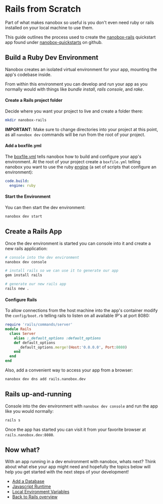 # Rails from Scratch
Part of what makes nanobox so useful is you don't even need ruby or rails installed on your local machine to use them.

This guide outlines the process used to create the <a href="https://github.com/nanobox-quickstarts/nanobox-rails" target="\_blank">nanobox-rails</a> quickstart app found under <a href="https://github.com/nanobox-quickstarts" target="\_blank">nanobox-quickstarts</a> on github.

## Build a Ruby Dev Environment
Nanobox creates an isolated virtual environment for your app, mounting the app's codebase inside.

From within this environment you can develop and run your app as you normally would with things like *bundle install*, *rails console*, and *rake*.

#### Create a Rails project folder
Decide where you want your project to live and create a folder there:

```bash
mkdir nanobox-rails
```

**IMPORTANT**: Make sure to change directories into your project at this point, as all `nanobox dev` commands will be run from the root of your project.

#### Add a boxfile.yml
The <a href="https://docs.nanobox.io/boxfile/" target="\_blank">boxfile.yml</a> tells nanobox how to build and configure your app's environment. At the root of your project create a `boxfile.yml` telling nanobox you want to use the ruby <a href="https://docs.nanobox.io/engines/" target="\_blank">engine</a> (a set of scripts that configure an environment):

```yaml
code.build:
  engine: ruby
```

#### Start the Environment
You can then start the dev environment:

```bash
nanobox dev start
```

## Create a Rails App
Once the dev environment is started you can console into it and create a new rails application:

```bash
# console into the dev environment
nanobox dev console

# install rails so we can use it to generate our app
gem install rails

# generate our new rails app
rails new .
```

#### Configure Rails
To allow connections from the host machine into the app's container modify the `config/boot.rb` telling rails to listen on all available IP's at port 8080:

```ruby
require 'rails/commands/server'
module Rails
  class Server
    alias :_default_options :default_options
    def default_options
      _default_options.merge!(Host:'0.0.0.0', Port:8080)
    end
  end
end
```

Also, add a convenient way to access your app from a browser:

```bash
nanobox dev dns add rails.nanobox.dev
```

## Rails up-and-running
Console into the dev environment with `nanobox dev console` and run the app like you would normally:

```bash
rails s
```

Once the app has started you can visit it from your favorite browser at `rails.nanobox.dev:8080`.

## Now what?
With an app running in a dev environment with nanobox, whats next? Think about what else your app might need and hopefully the topics below will help you get started with the next steps of your development!

* [Add a Database](/ruby/rails//add-a-database)
* [Javascript Runtime](/ruby/rails//javascript-runtime)
* [Local Environment Variables](/ruby/rails//local-evars)
* [Back to Rails overview](/ruby/rails)
